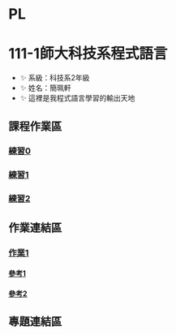 # PL
# 111-1師大科技系程式語言
- ✨ 系級：科技系2年級
- ✨ 姓名：簡珮軒
- ✨ 這裡是我程式語言學習的輸出天地
## 課程作業區
### [練習0](https://github.com/cpeggy/PL/blob/main/Python01.ipynb)
### [練習1](https://github.com/cpeggy/PL/blob/main/Python02.ipynb)
### [練習2](http://loca)
## 作業連結區
### [作業1](https://github.com/cpeggy/PL/blob/main/Practice3.ipynb)
#### [參考1](https://openhome.cc/Gossip/Encoding/Python.html)
#### [參考2](https://www.techiedelight.com/zh-tw/count-occurrences-of-an-item-in-a-python-list/)
## 專題連結區
